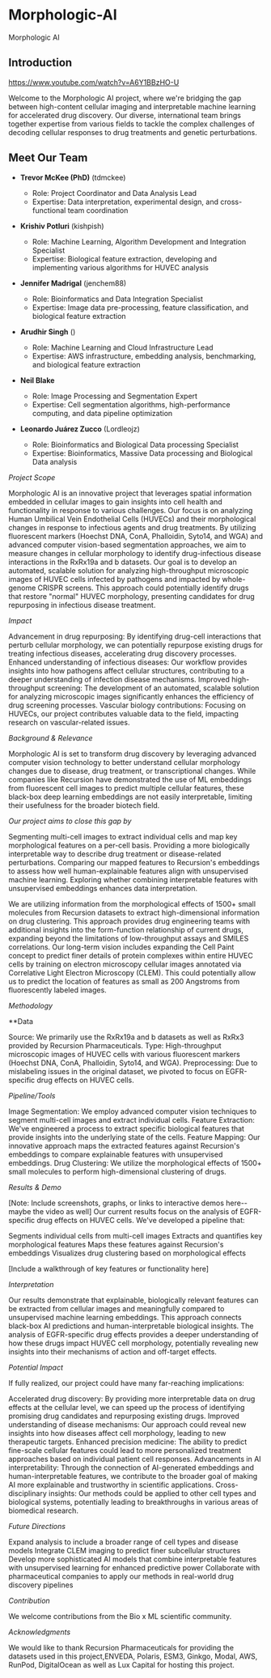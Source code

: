 # Morphologic-AI

Morphologic AI
## Introduction

https://www.youtube.com/watch?v=A6Y1BBzHO-U

Welcome to the Morphologic AI project, where we're bridging the gap between high-content cellular imaging and interpretable machine learning for accelerated drug discovery. Our diverse, international team brings together expertise from various fields to tackle the complex challenges of decoding cellular responses to drug treatments and genetic perturbations.

## Meet Our Team

- **Trevor McKee (PhD)** (tdmckee)
  - Role: Project Coordinator and Data Analysis Lead 
  - Expertise: Data interpretation, experimental design, and cross-functional team coordination

- **Krishiv Potluri** (kishpish)
  - Role: Machine Learning, Algorithm Development and Integration Specialist
  - Expertise: Biological feature extraction, developing and implementing various algorithms for HUVEC analysis

- **Jennifer Madrigal** (jenchem88)
  - Role: Bioinformatics and Data Integration Specialist
  - Expertise: Image data pre-processing, feature classification, and biological feature extraction

- **Arudhir Singh** ()
  - Role: Machine Learning and Cloud Infrastructure Lead
  - Expertise: AWS infrastructure, embedding analysis, benchmarking, and biological feature extraction

- **Neil Blake** 
  - Role: Image Processing and Segmentation Expert
  - Expertise: Cell segmentation algorithms, high-performance computing, and data pipeline optimization

- **Leonardo Juárez Zucco** (Lordleojz)
  - Role: Bioinformatics and Biological Data processing Specialist
  - Expertise: Bioinformatics, Massive Data processing and Biological Data analysis


_Project Scope_

Morphologic AI is an innovative project that leverages spatial information embedded in cellular images to gain insights into cell health and functionality in response to various challenges. Our focus is on analyzing Human Umbilical Vein Endothelial Cells (HUVECs) and their morphological changes in response to infectious agents and drug treatments. By utilizing fluorescent markers (Hoechst DNA, ConA, Phalloidin, Syto14, and WGA) and advanced computer vision-based segmentation approaches, we aim to measure changes in cellular morphology to identify drug-infectious disease interactions in the RxRx19a and b datasets. Our goal is to develop an automated, scalable solution for analyzing high-throughput microscopic images of HUVEC cells infected by pathogens and impacted by whole-genome CRISPR screens. This approach could potentially identify drugs that restore "normal" HUVEC morphology, presenting candidates for drug repurposing in infectious disease treatment.

_Impact_

Advancement in drug repurposing: By identifying drug-cell interactions that perturb cellular morphology, we can potentially repurpose existing drugs for treating infectious diseases, accelerating drug discovery processes.
Enhanced understanding of infectious diseases: Our workflow provides insights into how pathogens affect cellular structures, contributing to a deeper understanding of infection disease mechanisms.
Improved high-throughput screening: The development of an automated, scalable solution for analyzing microscopic images significantly enhances the efficiency of drug screening processes.
Vascular biology contributions: Focusing on HUVECs, our project contributes valuable data to the field, impacting research on vascular-related issues.

_Background & Relevance_

Morphologic AI is set to transform drug discovery by leveraging advanced computer vision technology to better understand cellular morphology changes due to disease, drug treatment, or transcriptional changes. While companies like Recursion have demonstrated the use of ML embeddings from fluorescent cell images to predict multiple cellular features, these black-box deep learning embeddings are not easily interpretable, limiting their usefulness for the broader biotech field.

_Our project aims to close this gap by_

Segmenting multi-cell images to extract individual cells and map key morphological features on a per-cell basis.
Providing a more biologically interpretable way to describe drug treatment or disease-related perturbations.
Comparing our mapped features to Recursion's embeddings to assess how well human-explainable features align with unsupervised machine learning.
Exploring whether combining interpretable features with unsupervised embeddings enhances data interpretation.

We are utilizing information from the morphological effects of 1500+ small molecules from Recursion datasets to extract high-dimensional information on drug clustering. This approach provides drug engineering teams with additional insights into the form-function relationship of current drugs, expanding beyond the limitations of low-throughput assays and SMILES correlations.
Our long-term vision includes expanding the Cell Paint concept to predict finer details of protein complexes within entire HUVEC cells by training on electron microscopy cellular images annotated via Correlative Light Electron Microscopy (CLEM). This could potentially allow us to predict the location of features as small as 200 Angstroms from fluorescently labeled images.

_Methodology_

**Data

Source: We primarily use the RxRx19a and b datasets as well as RxRx3 provided by Recursion Pharmaceuticals.
Type: High-throughput microscopic images of HUVEC cells with various fluorescent markers (Hoechst DNA, ConA, Phalloidin, Syto14, and WGA).
Preprocessing: Due to mislabeling issues in the original dataset, we pivoted to focus on EGFR-specific drug effects on HUVEC cells.

_Pipeline/Tools_

Image Segmentation: We employ advanced computer vision techniques to segment multi-cell images and extract individual cells.
Feature Extraction: We've engineered a process to extract specific biological features that provide insights into the underlying state of the cells.
Feature Mapping: Our innovative approach maps the extracted features against Recursion's embeddings to compare explainable features with unsupervised embeddings.
Drug Clustering: We utilize the morphological effects of 1500+ small molecules to perform high-dimensional clustering of drugs.

_Results & Demo_

[Note: Include screenshots, graphs, or links to interactive demos here-- maybe the video as well]
Our current results focus on the analysis of EGFR-specific drug effects on HUVEC cells. We've developed a pipeline that:

Segments individual cells from multi-cell images
Extracts and quantifies key morphological features
Maps these features against Recursion's embeddings
Visualizes drug clustering based on morphological effects

[Include a walkthrough of key features or functionality here]

_Interpretation_ 

Our results demonstrate that explainable, biologically relevant features can be extracted from cellular images and meaningfully compared to unsupervised machine learning embeddings. This approach connects black-box AI predictions and human-interpretable biological insights.
The analysis of EGFR-specific drug effects provides a deeper understanding of how these drugs impact HUVEC cell morphology, potentially revealing new insights into their mechanisms of action and off-target effects.

_Potential Impact_

If fully realized, our project could have many far-reaching implications:

Accelerated drug discovery: By providing more interpretable data on drug effects at the cellular level, we can speed up the process of identifying promising drug candidates and repurposing existing drugs.
Improved understanding of disease mechanisms: Our approach could reveal new insights into how diseases affect cell morphology, leading to new therapeutic targets.
Enhanced precision medicine: The ability to predict fine-scale cellular features could lead to more personalized treatment approaches based on individual patient cell responses.
Advancements in AI interpretability: Through the connection of AI-generated embeddings and human-interpretable features, we contribute to the broader goal of making AI more explainable and trustworthy in scientific applications.
Cross-disciplinary insights: Our methods could be applied to other cell types and biological systems, potentially leading to breakthroughs in various areas of biomedical research.

_Future Directions_

Expand analysis to include a broader range of cell types and disease models
Integrate CLEM imaging to predict finer subcellular structures
Develop more sophisticated AI models that combine interpretable features with unsupervised learning for enhanced predictive power
Collaborate with pharmaceutical companies to apply our methods in real-world drug discovery pipelines

_Contribution_

We welcome contributions from the Bio x ML scientific community. 

_Acknowledgments_

We would like to thank Recursion Pharmaceuticals for providing the datasets used in this project,ENVEDA, Polaris, ESM3, Ginkgo, Modal, AWS, RunPod, DigitalOcean as well as Lux Capital for hosting this project.

